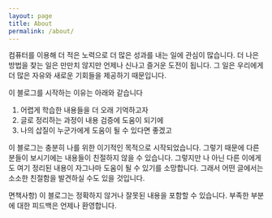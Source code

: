 ```yaml
---
layout: page
title: About
permalink: /about/
---
```

컴퓨터를 이용해 더 적은 노력으로 더 많은 성과를 내는 일에 관심이 많습니다. 더 나은 방법을 찾는 일은 만만치 않지만 언제나 신나고 즐거운 도전이 됩니다. 그 일은 우리에게 더 많은 자유와 새로운 기회들을 제공하기 때문입니다.

이 블로그를 시작하는 이유는 아래와 같습니다
1. 어렵게 학습한 내용들을 더 오래 기억하고자
1. 글로 정리하는 과정이 내용 검증에 도움이 되기에
1. 나의 삽질이 누군가에게 도움이 될 수 있다면 좋겠고

이 블로그는 충분히 나를 위한 이기적인 목적으로 시작되었습니다. 그렇기 때문에 다른 분들이 보시기에는 내용들이 친절하지 않을 수 있습니다. 그렇지만 나 아닌 다른 이에게도 여기 정리된 내용이 자그나마 도움이 될 수 있기를 소망합니다. 그래서 어떤 글에서는 소소한 친절함을 발견하실 수도 있을 것입니다.

면책사항) 이 블로그는 정확하지 않거나 잘못된 내용을 포함할 수 있습니다. 부족한 부분에 대한 피드백은 언제나 환영합니다.

